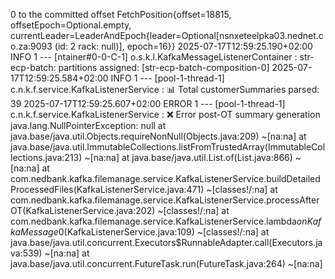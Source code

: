 0 to the committed offset FetchPosition{offset=18815, offsetEpoch=Optional.empty, currentLeader=LeaderAndEpoch{leader=Optional[nsnxeteelpka03.nednet.co.za:9093 (id: 2 rack: null)], epoch=16}}
2025-07-17T12:59:25.190+02:00  INFO 1 --- [ntainer#0-0-C-1] o.s.k.l.KafkaMessageListenerContainer    : str-ecp-batch: partitions assigned: [str-ecp-batch-composition-0]
2025-07-17T12:59:25.584+02:00  INFO 1 --- [pool-1-thread-1] c.n.k.f.service.KafkaListenerService     : 📊 Total customerSummaries parsed: 39
2025-07-17T12:59:25.607+02:00 ERROR 1 --- [pool-1-thread-1] c.n.k.f.service.KafkaListenerService     : ❌ Error post-OT summary generation
java.lang.NullPointerException: null
 at java.base/java.util.Objects.requireNonNull(Objects.java:209) ~[na:na]
 at java.base/java.util.ImmutableCollections.listFromTrustedArray(ImmutableCollections.java:213) ~[na:na]
 at java.base/java.util.List.of(List.java:866) ~[na:na]
 at com.nedbank.kafka.filemanage.service.KafkaListenerService.buildDetailedProcessedFiles(KafkaListenerService.java:471) ~[classes!/:na]
 at com.nedbank.kafka.filemanage.service.KafkaListenerService.processAfterOT(KafkaListenerService.java:202) ~[classes!/:na]
 at com.nedbank.kafka.filemanage.service.KafkaListenerService.lambda$onKafkaMessage$0(KafkaListenerService.java:109) ~[classes!/:na]
 at java.base/java.util.concurrent.Executors$RunnableAdapter.call(Executors.java:539) ~[na:na]
 at java.base/java.util.concurrent.FutureTask.run(FutureTask.java:264) ~[na:na]
